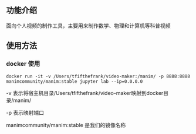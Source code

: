 ## 功能介绍

面向个人视频的制作工具，主要用来制作数学、物理和计算机等科普视频

## 使用方法

### docker 使用

~~~shell
docker run -it -v /Users/tfifthefrank/video-maker:/manim/ -p 8888:8888 manimcommunity/manim:stable jupyter lab --ip=0.0.0.0
~~~

-v 表示将宿主机目录/Users/tfifthefrank/video-maker映射到docker目录/manim/ 

-p 表示映射端口

manimcommunity/manim:stable 是我们的镜像名称



